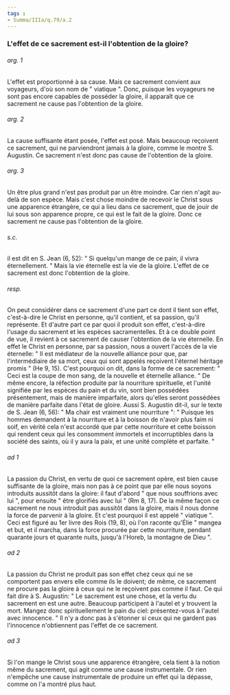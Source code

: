 ```yaml
---
tags : 
- Summa/IIIa/q.79/a.2
---
```


### L'effet de ce sacrement est-il l'obtention de la gloire?

###### arg. 1
L'effet est proportionné à sa cause. Mais ce sacrement convient aux voyageurs, d'où son nom de " viatique ". Donc, puisque les voyageurs ne sont pas encore capables de posséder la gloire, il apparaît que ce sacrement ne cause pas l'obtention de la gloire. 

###### arg. 2
La cause suffisante étant posée, l'effet est posé. Mais beaucoup reçoivent ce sacrement, qui ne parviendront jamais à la gloire, comme le montre S. Augustin. Ce sacrement n'est donc pas cause de l'obtention de la gloire. 

###### arg. 3
Un être plus grand n'est pas produit par un être moindre. Car rien n'agit au-delà de son espèce. Mais c'est chose moindre de recevoir le Christ sous une apparence étrangère, ce qui a lieu dans ce sacrement, que de jouir de lui sous son apparence propre, ce qui est le fait de la gloire. Donc ce sacrement ne cause pas l'obtention de la gloire. 

###### s.c.
il est dit en S. Jean (6, 52): " Si quelqu'un mange de ce pain, il vivra éternellement. " Mais la vie éternelle est la vie de la gloire. L'effet de ce sacrement est donc l'obtention de la gloire. 

###### resp.
On peut considérer dans ce sacrement d'une part ce dont il tient son effet, c'est-à-dire le Christ en personne, qu'il contient, et sa passion, qu'il représente. Et d'autre part ce par quoi il produit son effet, c'est-à-dire l'usage du sacrement et les espèces sacramentelles. Et à ce double point de vue, il revient à ce sacrement de causer l'obtention de la vie éternelle. En effet le Christ en personne, par sa passion, nous a ouvert l'accès de la vie éternelle: " Il est médiateur de la nouvelle alliance pour que, par l'intermédiaire de sa mort, ceux qui sont appelés reçoivent l'éternel héritage promis " (He 9, 15). C'est pourquoi on dit, dans la forme de ce sacrement: " Ceci est la coupe de mon sang, de la nouvelle et éternelle alliance. " De même encore, la réfection produite par la nourriture spirituelle, et l'unité signifiée par les espèces du pain et du vin, sont bien possédées présentement, mais de manière imparfaite, alors qu'elles seront possédées de manière parfaite dans l'état de gloire. Aussi S. Augustin dit-il, sur le texte de S. Jean (6, 56): " Ma chair est vraiment une nourriture ": " Puisque les hommes demandent à la nourriture et à la boisson de n'avoir plus faim ni soif, en vérité cela n'est accordé que par cette nourriture et cette boisson qui rendent ceux qui les consomment immortels et incorruptibles dans la société des saints, où il y aura la paix, et une unité complète et parfaite. " 

###### ad 1
La passion du Christ, en vertu de quoi ce sacrement opère, est bien cause suffisante de la gloire, mais non pas à ce point que par elle nous soyons introduits aussitôt dans la gloire: il faut d'abord " que nous souffrions avec lui ", pour ensuite " être glorifiés avec lui " (Rm 8, 17). De la même façon ce sacrement ne nous introduit pas aussitôt dans la gloire, mais il nous donne la force de parvenir à la gloire. Et c'est pourquoi il est appelé " viatique ". Ceci est figuré au 1er livre des Rois (19, 8), où l'on raconte qu'Élie " mangea et but, et il marcha, dans la force procurée par cette nourriture, pendant quarante jours et quarante nuits, jusqu'à l'Horeb, la montagne de Dieu ". 

###### ad 2
La passion du Christ ne produit pas son effet chez ceux qui ne se comportent pas envers elle comme ils le doivent; de même, ce sacrement ne procure pas la gloire à ceux qui ne le reçoivent pas comme il faut. Ce qui fait dire à S. Augustin: " Le sacrement est une chose, et la vertu du sacrement en est une autre. Beaucoup participent à l'autel et y trouvent la mort. Mangez donc spirituellement le pain du ciel: présentez-vous à l'autel avec innocence. " Il n'y a donc pas à s'étonner si ceux qui ne gardent pas l'innocence n'obtiennent pas l'effet de ce sacrement. 

###### ad 3
Si l'on mange le Christ sous une apparence étrangère, cela tient à la notion même du sacrement, qui agit comme une cause instrumentale. Or rien n'empêche une cause instrumentale de produire un effet qui la dépasse, comme on l'a montré plus haut. 

